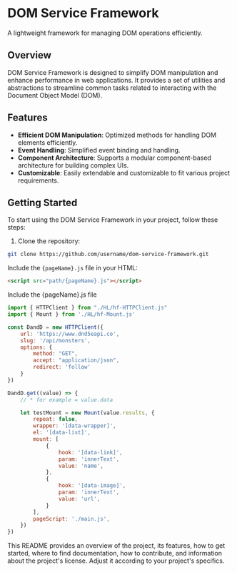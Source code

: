 # DOM Service Framework

A lightweight framework for managing DOM operations efficiently.

## Overview

DOM Service Framework is designed to simplify DOM manipulation and enhance performance in web applications. It provides a set of utilities and abstractions to streamline common tasks related to interacting with the Document Object Model (DOM).

## Features

- **Efficient DOM Manipulation**: Optimized methods for handling DOM elements efficiently.
- **Event Handling**: Simplified event binding and handling.
- **Component Architecture**: Supports a modular component-based architecture for building complex UIs.
- **Customizable**: Easily extendable and customizable to fit various project requirements.

## Getting Started

To start using the DOM Service Framework in your project, follow these steps:

1. Clone the repository:

```bash
git clone https://github.com/username/dom-service-framework.git
```
Include the `{pageName}.js` file in your HTML:
```html
<script src="path/{pageName}.js"></script>
```
Include the {pageName}.js file
```js
import { HTTPClient } from "./HL/hf-HTTPClient.js"
import { Mount } from './HL/hf-Mount.js'

const DandD = new HTTPClient({
    url: 'https://www.dnd5eapi.co',
    slug: '/api/monsters',
    options: {
        method: "GET",
        accept: "application/json",
        redirect: 'follow'
    }
})

DandD.get((value) => {
    // * for example = value.data

    let testMount = new Mount(value.results, {
        repeat: false,
        wrapper: '[data-wrapper]',
        el: '[data-list]',
        mount: [
            {
                hook: '[data-link]',
                param: 'innerText',
                value: 'name',
            },
            {
                hook: '[data-image]',
                param: 'innerText',
                value: 'url',
            }
        ],
        pageScript: './main.js',
    })
})
```

This README provides an overview of the project, its features, how to get started, where to find documentation, how to contribute, and information about the project's license. Adjust it according to your project's specifics.
